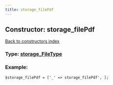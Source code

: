 ```yaml
---
title: storage_filePdf
---
```

## Constructor: storage\_filePdf  
[Back to constructors index](index.md)






### Type: [storage\_FileType](../types/storage_FileType.md)


### Example:

```
$storage_filePdf = ['_' => storage_filePdf', ];
```